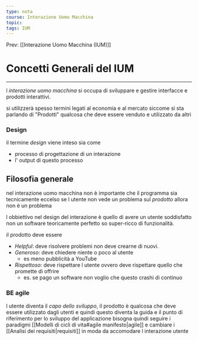 ```yaml
---
type: nota
course: Interazione Uomo Macchina
topic: 
tags: IUM
---
```


Prev: [[Interazione Uomo Macchina (IUM)]]

# Concetti Generali del IUM
---
l _interazione uomo macchina_ si occupa di sviluppare e gestire interfacce e prodotti interattivi.

si utilizzerà spesso termini legati al economia e al mercato siccome si sta parlando di "Prodotti" qualcosa che deve essere venduto e utilizzato da altri 

### Design
il termine _design_ viene inteso sia come 
- processo di progettazione di un interazione 
- l' output di questo processo  

## Filosofia generale
nel interazione uomo macchina non è importante che il programma sia tecnicamente eccelso se l utente non vede un problema  sul _prodotto_ allora non è un problema 

l obbiettivo nel design del interazione è quello di avere un utente soddisfatto non un software teoricamente perfetto so super-ricco di funzionalità.

il prodotto deve essere
- _Helpful_: deve risolvere problemi non deve crearne di nuovi.
- _Generoso_: deve chiedere niente o poco al utente 
	- es meno pubblicità a YouTube
- _Rispettoso_: deve rispettare l utente ovvero deve rispettare quello che promette di offrire
	- es. se pago un software non voglio che questo crashi di continuo 

### BE agile
l utente diventa il _capo dello sviluppo_, il prodotto è qualcosa che deve essere utilizzato dagli utenti e quindi questo diventa la guida e il punto di riferimento per lo sviluppo del applicazione bisogna quindi seguire i paradigmi [[Modelli di cicli  di vita#agile manifesto|agile]] e cambiare i  [[Analisi dei requisiti|requisiti]]  in moda da accomodare l interazione utente